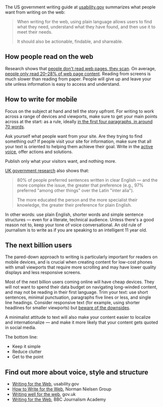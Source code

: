 


The US government writing guide at <a href="http://www.usability.gov/how-to-and-tools/methods/writing-for-the-web.html">usability.gov</a> summarizes what people want from writing on the web:

> When writing for the web, using plain language allows users to find what they need, understand what they have found, and then use it to meet their needs.
>
> It should also be actionable, findable, and shareable.


## How people read on the web

Research shows that [people don't read web pages, they scan](https://www.nngroup.com/articles/concise-scannable-and-objective-how-to-write-for-the-web/). On average, [people only read 20–28% of web page content](https://www.nngroup.com/articles/how-little-do-users-read/). Reading from screens is much slower than reading from paper. People will give up and leave your site unless information is easy to access and understand.

## How to write for mobile

Focus on the subject at hand and tell the story upfront. For writing to work across a range of devices and viewports, make sure to get your main points across at the start: as a rule, ideally [in the first four paragraphs, in around 70 words](http://www.bbc.co.uk/academy/journalism/article/art20130702112133610).

Ask yourself what people want from your site. Are they trying to find something out? If people visit your site for information, make sure that all your text is oriented to helping them achieve their goal. Write in the <a href="https://learnenglish.britishcouncil.org/en/english-grammar/verbs/active-and-passive-voice" title="British Council: Learn English">active voice</a>, offer actions and solutions.

Publish only what your visitors want, and nothing more.

[UK government research](https://www.gov.uk/guidance/content-design/writing-for-gov-uk) also shows that:

> 80% of people preferred sentences written in clear English — and the more complex the issue, the greater that preference (e.g., 97% preferred "among other things" over the Latin "inter alia").
>
> The more educated the person and the more specialist their knowledge, the greater their preference for plain English.

In other words: use plain English, shorter words and simple sentence structures — even for a literate, technical audience. Unless there's a good reason not to, keep your tone of voice conversational. An old rule of journalism is to write as if you are speaking to an intelligent 11 year old.

## The next billion users

The pared-down approach to writing is particularly important for readers on mobile devices, and is crucial when creating content for low-cost phones with small viewports that require more scrolling and may have lower quality displays and less responsive screens.

Most of the next billion users coming online will have cheap devices. They will not want to spend their data budget on navigating long-winded content, and may not be reading in their first language. Trim your text: use short sentences, minimal punctuation, paragraphs five lines or less, and single line headings. Consider responsive text (for example, using shorter headlines for smaller viewports) but [beware of the downsides](https://www.smashingmagazine.com/2012/02/ever-justification-for-responsive-text/).

A minimalist attitude to text will also make your content easier to localize and internationalize — and make it more likely that your content gets quoted in social media.

The bottom line:

* Keep it simple
* Reduce clutter
* Get to the point

## Find out more about voice, style and structure

* <a href="http://www.usability.gov/how-to-and-tools/methods/writing-for-the-web.html">Writing for the Web</a>, usability.gov
* <a href="https://www.nngroup.com/articles/concise-scannable-and-objective-how-to-write-for-the-web/">How to Write for the Web</a>, Norman Nielsen Group
* <a href="https://www.gov.uk/guidance/content-design/writing-for-gov-uk">Writing well for the web</a>, gov.uk
* <a href="https://www.bbc.co.uk/academy/journalism/article/art20130702112133610">Writing for the Web</a>, BBC Journalism Academy




